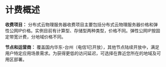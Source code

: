 # 计费概述

**收费项目：**
分布式云物理服务器收费项目主要包括分布式云物理服务器价格和弹性公网IP价格。实例目前有计算型、存储型两种类型，价格不同。弹性公网IP按固定带宽计费，分地域价格不同。

**节点和运营商：**
覆盖国内华东-台州（电信1已开放），其他节点陆续开放中，满足用户特定应用场景需求。为获得更低的访问延迟，可选择在靠近您所在的地域及可用区部署。

